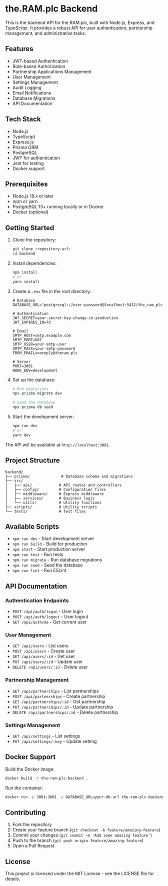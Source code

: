 # the.RAM.plc Backend

This is the backend API for the.RAM.plc, built with Node.js, Express, and TypeScript. It provides a robust API for user authentication, partnership management, and administrative tasks.

## Features

- JWT-based Authentication
- Role-based Authorization
- Partnership Applications Management
- User Management
- Settings Management
- Audit Logging
- Email Notifications
- Database Migrations
- API Documentation

## Tech Stack

- Node.js
- TypeScript
- Express.js
- Prisma ORM
- PostgreSQL
- JWT for authentication
- Jest for testing
- Docker support

## Prerequisites

- Node.js 18.x or later
- npm or yarn
- PostgreSQL 13+ running locally or in Docker
- Docker (optional)

## Getting Started

1. Clone the repository:
   ```bash
   git clone <repository-url>
   cd backend
   ```

2. Install dependencies:
   ```bash
   npm install
   # or
   yarn install
   ```

3. Create a `.env` file in the root directory:
   ```env
   # Database
   DATABASE_URL="postgresql://user:password@localhost:5432/the_ram_plc"

   # Authentication
   JWT_SECRET=your-secret-key-change-in-production
   JWT_EXPIRES_IN=7d

   # Email
   SMTP_HOST=smtp.example.com
   SMTP_PORT=587
   SMTP_USER=your-smtp-user
   SMTP_PASS=your-smtp-password
   FROM_EMAIL=noreply@theram.plc

   # Server
   PORT=3001
   NODE_ENV=development
   ```

4. Set up the database:
   ```bash
   # Run migrations
   npx prisma migrate dev

   # Seed the database
   npx prisma db seed
   ```

5. Start the development server:
   ```bash
   npm run dev
   # or
   yarn dev
   ```

The API will be available at `http://localhost:3001`.

## Project Structure

```
backend/
├── prisma/              # Database schema and migrations
├── src/
│   ├── api/            # API routes and controllers
│   ├── config/         # Configuration files
│   ├── middleware/     # Express middleware
│   ├── services/       # Business logic
│   └── utils/          # Utility functions
├── scripts/            # Utility scripts
└── tests/              # Test files
```

## Available Scripts

- `npm run dev` - Start development server
- `npm run build` - Build for production
- `npm start` - Start production server
- `npm run test` - Run tests
- `npm run migrate` - Run database migrations
- `npm run seed` - Seed the database
- `npm run lint` - Run ESLint

## API Documentation

### Authentication Endpoints

- `POST /api/auth/login` - User login
- `POST /api/auth/logout` - User logout
- `GET /api/auth/me` - Get current user

### User Management

- `GET /api/users` - List users
- `POST /api/users` - Create user
- `GET /api/users/:id` - Get user
- `PUT /api/users/:id` - Update user
- `DELETE /api/users/:id` - Delete user

### Partnership Management

- `GET /api/partnerships` - List partnerships
- `POST /api/partnerships` - Create partnership
- `GET /api/partnerships/:id` - Get partnership
- `PUT /api/partnerships/:id` - Update partnership
- `DELETE /api/partnerships/:id` - Delete partnership

### Settings Management

- `GET /api/settings` - List settings
- `PUT /api/settings/:key` - Update setting

## Docker Support

Build the Docker image:
```bash
docker build -t the-ram-plc-backend .
```

Run the container:
```bash
docker run -p 3001:3001 -e DATABASE_URL=your-db-url the-ram-plc-backend
```

## Contributing

1. Fork the repository
2. Create your feature branch (`git checkout -b feature/amazing-feature`)
3. Commit your changes (`git commit -m 'Add some amazing feature'`)
4. Push to the branch (`git push origin feature/amazing-feature`)
5. Open a Pull Request

## License

This project is licensed under the MIT License - see the LICENSE file for details.
